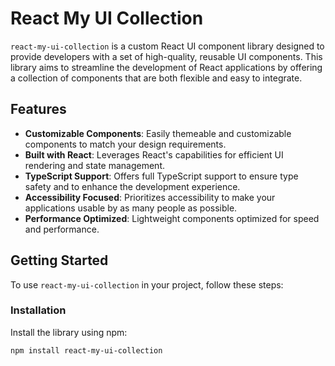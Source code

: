 # React My UI Collection

`react-my-ui-collection` is a custom React UI component library designed to provide developers with a set of high-quality, reusable UI components. This library aims to streamline the development of React applications by offering a collection of components that are both flexible and easy to integrate.

## Features

- **Customizable Components**: Easily themeable and customizable components to match your design requirements.
- **Built with React**: Leverages React's capabilities for efficient UI rendering and state management.
- **TypeScript Support**: Offers full TypeScript support to ensure type safety and to enhance the development experience.
- **Accessibility Focused**: Prioritizes accessibility to make your applications usable by as many people as possible.
- **Performance Optimized**: Lightweight components optimized for speed and performance.

## Getting Started

To use `react-my-ui-collection` in your project, follow these steps:

### Installation

Install the library using npm:

```bash
npm install react-my-ui-collection
